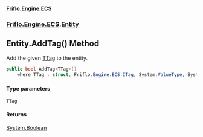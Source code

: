 #### [Friflo.Engine.ECS](index.md 'index')
### [Friflo.Engine.ECS](Friflo.Engine.ECS.md 'Friflo.Engine.ECS').[Entity](Entity.md 'Friflo.Engine.ECS.Entity')

## Entity.AddTag<TTag>() Method

Add the given [TTag](Entity.AddTag_TTag_().md#Friflo.Engine.ECS.Entity.AddTag_TTag_().TTag 'Friflo.Engine.ECS.Entity.AddTag<TTag>().TTag') to the entity.

```csharp
public bool AddTag<TTag>()
    where TTag : struct, Friflo.Engine.ECS.ITag, System.ValueType, System.ValueType;
```
#### Type parameters

<a name='Friflo.Engine.ECS.Entity.AddTag_TTag_().TTag'></a>

`TTag`

#### Returns
[System.Boolean](https://docs.microsoft.com/en-us/dotnet/api/System.Boolean 'System.Boolean')